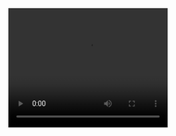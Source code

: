 <video width="320" height="240" controls>
  <source src=""C:\Users\priya\OneDrive\Desktop\20230813_125657.mp4"" type="video/mp4">
  Your browser does not support the video tag.
</video>
